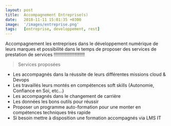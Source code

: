 ```yaml
---
layout: post
title:  Accompagnement Entreprise(s)
date:   2018-11-11 15:01:35 +0300 
image:  '/images/entreprise.png'
tags:   [entreprise, developpement, rest]
---
```

Accompagnement les entreprises dans le développement numérique de leurs marques et possibilité dans le temps de proposer des services de prestation de services !!!!!!!!!!!!!!!!!!!!!!!!

> Services proposées 

- Les accompagnés dans la réussite de leurs différentes missions cloud & Devops 
- Les travaillés leurs montés en compétences soft skills (Autonomie, Confiance en Soi, etc…)
- Les accompagnés dans le changement de carrière 
- Les données les bons outils pour réussir 
- Proposer un programme auto-formation pour une monter en compétences techniques très rapide 
- Si besoin mettre à disposition une formation accompagnés via LMS IT 
